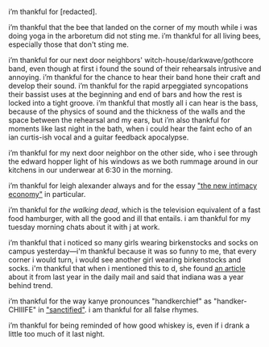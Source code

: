 i’m thankful for [redacted].

i’m thankful that the bee that landed on the corner of my mouth while i was doing yoga in the arboretum did not sting me. i’m thankful for all living bees, especially those that don't sting me.

i’m thankful for our next door neighbors' witch-house/darkwave/gothcore band, even though at first i found the sound of their rehearsals intrusive and annoying. i’m thankful for the chance to hear their band hone their craft and develop their sound. i’m thankful for the rapid arpeggiated syncopations their bassist uses at the beginning and end of bars and how the rest is locked into a tight groove. i’m thankful that mostly all i can hear is the bass, because of the physics of sound and the thickness of the walls and the space between the rehearsal and my ears, but i’m also thankful for moments like last night in the bath, when i could hear the faint echo of an ian curtis-ish vocal and a guitar feedback apocalypse.

i’m thankful for my next door neighbor on the other side, who i see through the edward hopper light of his windows as we both rummage around in our kitchens in our underwear at 6:30 in the morning.

i’m thankful for leigh alexander always and for the essay ["the new intimacy economy"](https://humanparts.medium.com/the-new-intimacy-economy-51c87dc4a4d6) in particular.

i’m thankful for _the walking dead_, which is the television equivalent of a fast food hamburger, with all the good and ill that entails. i am thankful for my tuesday morning chats about it with j at work.

i’m thankful that i noticed so many girls wearing birkenstocks and socks on campus yesterday—i'm thankful because it was so funny to me, that every corner i would turn, i would see another girl wearing birkenstocks and socks. i'm thankful that when i mentioned this to d, she found [an article](https://www.dailymail.co.uk/femail/article-2817717/Birkenstocks-socks-autumn-says-fashion-editor-dare-step-Rita-Ora-s-favourite-look.html) about it from last year in the daily mail and said that indiana was a year behind trend.

i’m thankful for the way kanye pronounces "handkerchief" as "handker-CHIIIFE" in ["sanctified"](https://www.youtube.com/watch?v=sbQcaRxvWgU). i am thankful for all false rhymes.

i’m thankful for being reminded of how good whiskey is, even if i drank a little too much of it last night.
